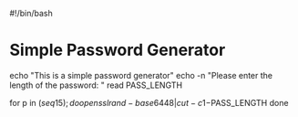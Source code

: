 #!/bin/bash
# Simple Password Generator

echo "This is a simple password generator"
echo -n "Please enter the length of the password: "
read PASS_LENGTH

for p in $(seq 1 5); do
    openssl rand -base64 48 | cut -c1-$PASS_LENGTH
done
